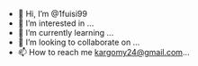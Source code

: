 - 👋 Hi, I’m @1fuisi99
- 👀 I’m interested in ...
- 🌱 I’m currently learning ...
- 💞️ I’m looking to collaborate on ...
- 📫 How to reach me kargomy24@gmail.com...

<!---
1fuisi99/1fuisi99 is a ✨ special ✨ repository because its `README.md` (this file) appears on your GitHub profile.
You can click the Preview link to take a look at your changes.
--->
